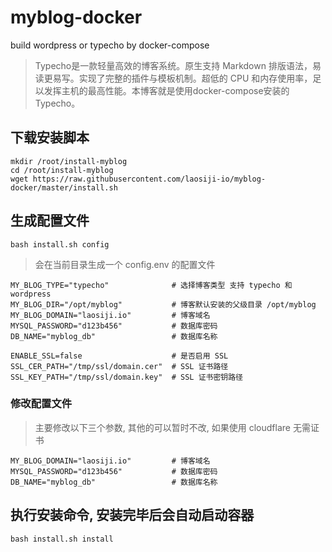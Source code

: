 # myblog-docker
build wordpress or typecho by docker-compose

> Typecho是一款轻量高效的博客系统。原生支持 Markdown 排版语法，易读更易写。实现了完整的插件与模板机制。超低的 CPU 和内存使用率，足以发挥主机的最高性能。本博客就是使用docker-compose安装的Typecho。

## 下载安装脚本

```shell
mkdir /root/install-myblog
cd /root/install-myblog
wget https://raw.githubusercontent.com/laosiji-io/myblog-docker/master/install.sh
```

## 生成配置文件
```shell
bash install.sh config
```

> 会在当前目录生成一个 config.env 的配置文件

```shell
MY_BLOG_TYPE="typecho"              # 选择博客类型 支持 typecho 和 wordpress
MY_BLOG_DIR="/opt/myblog"           # 博客默认安装的父级目录 /opt/myblog
MY_BLOG_DOMAIN="laosiji.io"         # 博客域名
MYSQL_PASSWORD="d123b456"           # 数据库密码
DB_NAME="myblog_db"                 # 数据库名称

ENABLE_SSL=false                    # 是否启用 SSL
SSL_CER_PATH="/tmp/ssl/domain.cer"  # SSL 证书路径
SSL_KEY_PATH="/tmp/ssl/domain.key"  # SSL 证书密钥路径
```
### 修改配置文件

> 主要修改以下三个参数, 其他的可以暂时不改, 如果使用 cloudflare 无需证书
```shell
MY_BLOG_DOMAIN="laosiji.io"         # 博客域名
MYSQL_PASSWORD="d123b456"           # 数据库密码
DB_NAME="myblog_db"                 # 数据库名称
```

## 执行安装命令, 安装完毕后会自动启动容器

```shell
bash install.sh install
```
